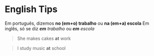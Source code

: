 # English Tips

Em português, dizemos **no (em+o) trabalho** ou **na (em+a) escola**
Em inglês, só se diz _**em** trabalho_ ou _**em** escola_

> She makes cakes **at** work

> I study music **at** school

